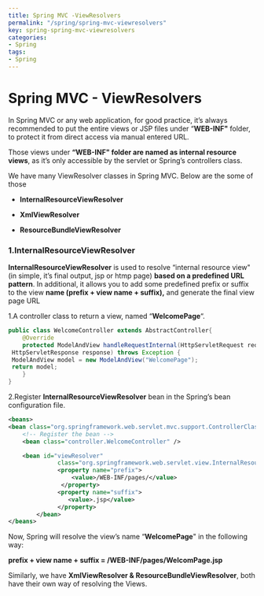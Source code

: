 ```yaml
---
title: Spring MVC -ViewResolvers
permalink: "/spring/spring-mvc-viewresolvers"
key: spring-spring-mvc-viewresolvers
categories:
- Spring
tags:
- Spring
---
```


Spring MVC - ViewResolvers
============================

In Spring MVC or any web application, for good practice, it’s always recommended
to put the entire views or JSP files under “**WEB-INF"** folder, to protect it
from direct access via manual entered URL.

Those views under **“WEB-INF" folder are named as internal resource views**, as
it’s only accessible by the servlet or Spring’s controllers class.

We have many ViewResolver classes in Spring MVC. Below are the some of those

-   **InternalResourceViewResolver**

-   **XmlViewResolver**

-   **ResourceBundleViewResolver**

### 1.InternalResourceViewResolver

**InternalResourceViewResolver** is used to resolve “internal resource view" (in
simple, it’s final output, jsp or htmp page) **based on a predefined URL
pattern**. In additional, it allows you to add some predefined prefix or suffix
to the view **name (prefix + view name + suffix),** and generate the final view
page URL

1.A controller class to return a view, named “**WelcomePage**“.
```java
public class WelcomeController extends AbstractController{	
	@Override
	protected ModelAndView handleRequestInternal(HttpServletRequest request,
 HttpServletResponse response) throws Exception {
 ModelAndView model = new ModelAndView("WelcomePage"); 
 return model;
	}
}
```


2.Register **InternalResourceViewResolver** bean in the Spring’s bean
configuration file.
```xml
<beans>
<bean class="org.springframework.web.servlet.mvc.support.ControllerClassNameHandlerMapping" />
	<!-- Register the bean -->
	<bean class="controller.WelcomeController" />

	<bean id="viewResolver"
    	      class="org.springframework.web.servlet.view.InternalResourceViewResolver" >
              <property name="prefix">
                  <value>/WEB-INF/pages/</value>
               </property>
              <property name="suffix">
                 <value>.jsp</value>
              </property>
        </bean>
</beans>
```

Now, Spring will resolve the view’s name “**WelcomePage**" in the following way:

**prefix + view name + suffix = /WEB-INF/pages/WelcomPage.jsp**

Similarly, we have **XmlViewResolver & ResourceBundleViewResolver**, both have
their own way of resolving the Views.

